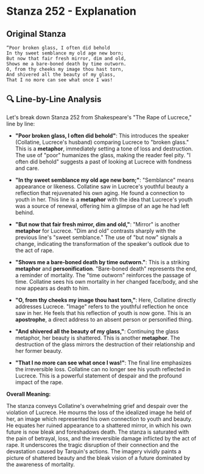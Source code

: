 # Stanza 252 - Explanation

## Original Stanza
```
“Poor broken glass, I often did behold
In thy sweet semblance my old age new born;
But now that fair fresh mirror, dim and old,
Shows me a bare-boned death by time outworn.
O, from thy cheeks my image thou hast torn,
And shivered all the beauty of my glass,
That I no more can see what once I was!
```

## 🔍 Line-by-Line Analysis
Let's break down Stanza 252 from Shakespeare's "The Rape of Lucrece," line by line:

*   **"Poor broken glass, I often did behold"**: This introduces the speaker (Collatine, Lucrece's husband) comparing Lucrece to "broken glass." This is a **metaphor**, immediately setting a tone of loss and destruction. The use of "poor" humanizes the glass, making the reader feel pity. "I often did behold" suggests a past of looking at Lucrece with fondness and care.

*   **"In thy sweet semblance my old age new born;"**: "Semblance" means appearance or likeness. Collatine saw in Lucrece's youthful beauty a reflection that rejuvenated his own aging. He found a connection to youth in her. This line is a **metaphor** with the idea that Lucrece's youth was a source of renewal, offering him a glimpse of an age he had left behind.

*   **"But now that fair fresh mirror, dim and old,"**: "Mirror" is another **metaphor** for Lucrece. "Dim and old" contrasts sharply with the previous line's "sweet semblance." The use of "but now" signals a change, indicating the transformation of the speaker's outlook due to the act of rape.

*   **"Shows me a bare-boned death by time outworn."**: This is a striking **metaphor** and **personification**. "Bare-boned death" represents the end, a reminder of mortality. The "time outworn" reinforces the passage of time. Collatine sees his own mortality in her changed face/body, and she now appears as death to him.

*   **"O, from thy cheeks my image thou hast torn,"**: Here, Collatine directly addresses Lucrece. "Image" refers to the youthful reflection he once saw in her. He feels that his reflection of youth is now gone. This is an **apostrophe**, a direct address to an absent person or personified thing.

*   **"And shivered all the beauty of my glass,"**: Continuing the glass metaphor, her beauty is shattered. This is another **metaphor**. The destruction of the glass mirrors the destruction of their relationship and her former beauty.

*   **"That I no more can see what once I was!"**: The final line emphasizes the irreversible loss. Collatine can no longer see his youth reflected in Lucrece. This is a powerful statement of despair and the profound impact of the rape.

**Overall Meaning:**

The stanza conveys Collatine's overwhelming grief and despair over the violation of Lucrece. He mourns the loss of the idealized image he held of her, an image which represented his own connection to youth and beauty. He equates her ruined appearance to a shattered mirror, in which his own future is now bleak and foreshadows death. The stanza is saturated with the pain of betrayal, loss, and the irreversible damage inflicted by the act of rape. It underscores the tragic disruption of their connection and the devastation caused by Tarquin's actions. The imagery vividly paints a picture of shattered beauty and the bleak vision of a future dominated by the awareness of mortality.
